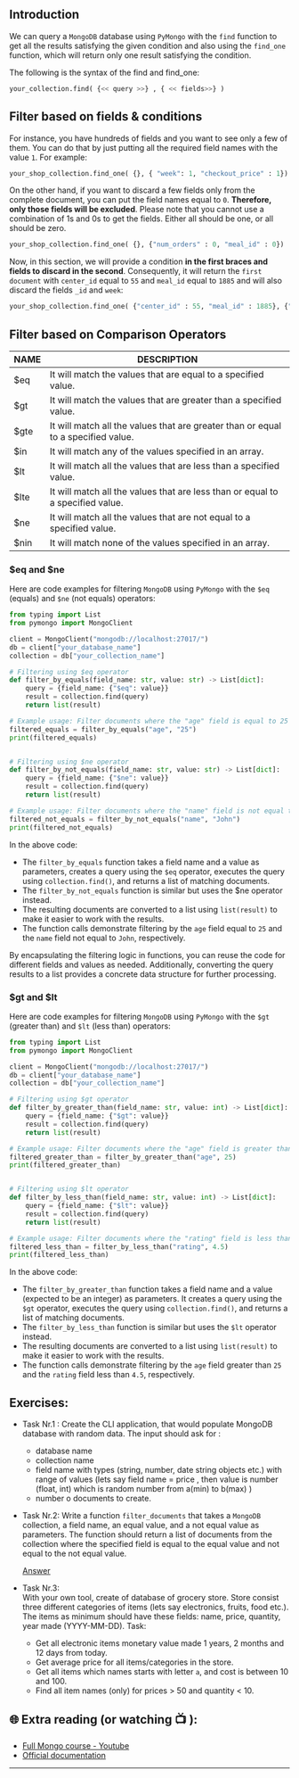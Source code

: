 ## Introduction
We can query a `MongoDB` database using `PyMongo` with the `find` function to get all the results satisfying the given condition and also using the `find_one` function, which will return only one result satisfying the condition.

The following is the syntax of the find and find_one:

```python
your_collection.find( {<< query >>} , { << fields>>} )
```

## Filter based on fields & conditions

For instance, you have hundreds of fields and you want to see only a few of them. You can do that by just putting all the required field names with the value `1`. For example:

```python
your_shop_collection.find_one( {}, { "week": 1, "checkout_price" : 1})
```

On the other hand, if you want to discard a few fields only from the complete document, you can put the field names equal to `0`. **Therefore, only those fields will be excluded**. Please note that you cannot use a combination of 1s and 0s to get the fields. Either all should be one, or all should be zero.

```python
your_shop_collection.find_one( {}, {"num_orders" : 0, "meal_id" : 0})
```

Now, in this section, we will provide a condition **in the first braces and fields to discard in the second**. Consequently, it will return the `first document` with `center_id` equal to `55` and `meal_id` equal to `1885` and will also discard the fields `_id` and `week`:

```python
your_shop_collection.find_one( {"center_id" : 55, "meal_id" : 1885}, {"_id" : 0, "week" : 0} )
```

## Filter based on Comparison Operators

<html><body>
<!--StartFragment-->

NAME | DESCRIPTION
-- | --
$eq | It will match the values that are equal to a specified value.
$gt | It will match the values that are greater than a specified value.
$gte | It will match all the values that are greater than or equal to a specified value.
$in | It will match any of the values specified in an array.
$lt | It will match all the values that are less than a specified value.
$lte | It will match all the values that are less than or equal to a specified value.
$ne | It will match all the values that are not equal to a specified value.
$nin | It will match none of the values specified in an array.

<!--EndFragment-->
</body>
</html>


### $eq and $ne

Here are code examples for filtering `MongoDB` using `PyMongo` with the `$eq` (equals) and `$ne` (not equals) operators:

```python
from typing import List
from pymongo import MongoClient

client = MongoClient("mongodb://localhost:27017/")
db = client["your_database_name"]
collection = db["your_collection_name"]

# Filtering using $eq operator
def filter_by_equals(field_name: str, value: str) -> List[dict]:
    query = {field_name: {"$eq": value}}
    result = collection.find(query)
    return list(result)

# Example usage: Filter documents where the "age" field is equal to 25
filtered_equals = filter_by_equals("age", "25")
print(filtered_equals)


# Filtering using $ne operator
def filter_by_not_equals(field_name: str, value: str) -> List[dict]:
    query = {field_name: {"$ne": value}}
    result = collection.find(query)
    return list(result)

# Example usage: Filter documents where the "name" field is not equal to "John"
filtered_not_equals = filter_by_not_equals("name", "John")
print(filtered_not_equals)

```
In the above code:

- The `filter_by_equals` function takes a field name and a value as parameters, creates a query using the `$eq` operator, executes the query using 
  `collection.find()`, and returns a list of matching documents.
- The `filter_by_not_equals` function is similar but uses the $ne operator instead.
- The resulting documents are converted to a list using `list(result)` to make it easier to work with the results.
- The function calls demonstrate filtering by the `age` field equal to `25` and the `name` field not equal to `John`, respectively.

By encapsulating the filtering logic in functions, you can reuse the code for different fields and values as needed. Additionally, converting the query results to a list provides a concrete data structure for further processing.

### $gt and $lt
Here are code examples for filtering `MongoDB` using `PyMongo` with the `$gt` (greater than) and `$lt` (less than) operators:

```python
from typing import List
from pymongo import MongoClient

client = MongoClient("mongodb://localhost:27017/")
db = client["your_database_name"]
collection = db["your_collection_name"]

# Filtering using $gt operator
def filter_by_greater_than(field_name: str, value: int) -> List[dict]:
    query = {field_name: {"$gt": value}}
    result = collection.find(query)
    return list(result)

# Example usage: Filter documents where the "age" field is greater than 25
filtered_greater_than = filter_by_greater_than("age", 25)
print(filtered_greater_than)


# Filtering using $lt operator
def filter_by_less_than(field_name: str, value: int) -> List[dict]:
    query = {field_name: {"$lt": value}}
    result = collection.find(query)
    return list(result)

# Example usage: Filter documents where the "rating" field is less than 4.5
filtered_less_than = filter_by_less_than("rating", 4.5)
print(filtered_less_than)

```

In the above code:

- The `filter_by_greater_than` function takes a field name and a value (expected to be an integer) as parameters. It creates a query using the `$gt` 
  operator, executes the query using `collection.find()`, and returns a list of matching documents.
- The `filter_by_less_than` function is similar but uses the `$lt` operator instead.
- The resulting documents are converted to a list using `list(result)` to make it easier to work with the results.
- The function calls demonstrate filtering by the `age` field greater than `25` and the `rating` field less than `4.5`, respectively.



## Exercises: 

* Task Nr.1 :
  Create the CLI application, that would populate MongoDB database with random data. The input should ask for :
  - database name
  - collection name
  - field name with types (string, number, date string objects etc.) with range of values (lets say field name = price , then value is number (float, 
    int) which is random number from a(min) to b(max) )
  - number o documents to create.

* Task Nr.2: 
  Write a function `filter_documents` that takes a `MongoDB` collection, a field name, an equal value, and a not equal value as parameters. The function 
  should return a list of documents from the collection where the specified field is equal to the equal value and not equal to the not equal value.

  [Answer](https://github.com/CodeAcademy-Online/python-new-material-level2/wiki/Z:-Exercise-answers.#mongo-db---lesson-3-quering-part1) 

* Task Nr.3:  
  With your own tool, create of database of grocery store. Store consist three different categories of items (lets say electronics, fruits, food etc.).
  The items as minimum should have these fields: name, price, quantity, year made (YYYY-MM-DD). 
  Task: 
   - Get all electronic items monetary value  made 1 years, 2 months and 12 days from today. 
   - Get average price for all items/categories in the store.
   - Get all items which names starts with letter `a`, and cost is between 10 and 100.
   - Find all item names (only) for prices > 50 and quantity < 10. 

## 🌐  Extra reading (or watching 📺 ):

* [Full Mongo course - Youtube](https://www.youtube.com/watch?v=c2M-rlkkT5o)
* [Official documentation](https://www.mongodb.com/docs/)
***